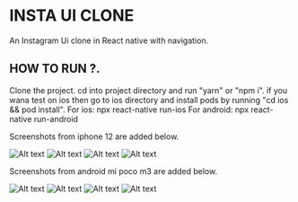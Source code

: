 # INSTA UI CLONE

An Instagram Ui clone in React native with navigation.

## HOW TO RUN ?.
Clone the project.
cd into project directory and run "yarn" or "npm i".
if you wana test on ios then go to ios directory and install pods by running "cd ios && pod install".
For ios:
  npx react-native run-ios
For android:
  npx react-native run-android


Screenshots from iphone 12 are added below.

   ![Alt text](https://github.com/mohdaamir8182/insta-ui-clone/blob/master/screenshots/iphon1.png)   ![Alt text](https://github.com/mohdaamir8182/insta-ui-clone/blob/master/screenshots/iphon2.png)
   ![Alt text](https://github.com/mohdaamir8182/insta-ui-clone/blob/master/screenshots/iphon3.png)   ![Alt text](https://github.com/mohdaamir8182/insta-ui-clone/blob/master/screenshots/iphon4.png)

Screenshots from android mi poco m3 are added below.

   ![Alt text](https://github.com/mohdaamir8182/insta-ui-clone/blob/master/screenshots/android1.jpg)   ![Alt text](https://github.com/mohdaamir8182/insta-ui-clone/blob/master/screenshots/android2.jpg)
   ![Alt text](https://github.com/mohdaamir8182/insta-ui-clone/blob/master/screenshots/android3.jpg)   ![Alt text](https://github.com/mohdaamir8182/insta-ui-clone/blob/master/screenshots/android4.jpg)